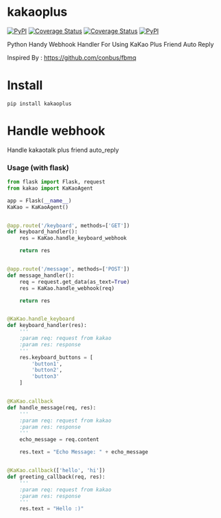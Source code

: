 # kakaoplus
[![PyPI](https://img.shields.io/pypi/v/kakaoplus.svg?v=1&maxAge=3601)](https://pypi.python.org/pypi/kakaoplus)
[![Coverage Status](https://travis-ci.org/HwangWonYo/kakaoplus.svg?branch=master)](https://coveralls.io/github/wonyoHwang/kakaoplus?branch=master)
[![Coverage Status](https://coveralls.io/repos/github/HwangWonYo/kakaoplus/badge.svg?branch=master)](https://coveralls.io/github/HwangWonYo/kakaoplus?branch=master)
[![PyPI](https://img.shields.io/pypi/l/kakaoplus.svg?v=1&maxAge=2592000)](https://pypi.python.org/pypi/kakaoplus)

Python Handy Webhook Handler For Using KaKao Plus Friend Auto Reply

Inspired By : https://github.com/conbus/fbmq
# Install
```
pip install kakaoplus
```

# Handle webhook
Handle kakaotalk plus friend auto_reply

### Usage (with flask)
```python
from flask import Flask, request
from kakao import KaKaoAgent

app = Flask(__name__)
KaKao = KaKaoAgent()


@app.route('/keyboard', methods=['GET'])
def keyboard_handler():
    res = KaKao.handle_keyboard_webhook

    return res


@app.route('/message', methods=['POST'])
def message_handler():
    req = request.get_data(as_text=True)
    res = KaKao.handle_webhook(req)

    return res


@KaKao.handle_keyboard
def keyboard_handler(res):
    '''
    :param req: request from kakao
    :param res: response
    '''
    res.keyboard_buttons = [
        'button1',
        'button2',
        'button3'
    ]


@KaKao.callback
def handle_message(req, res):
    '''
    :param req: request from kakao
    :param res: response
    '''
    echo_message = req.content

    res.text = "Echo Message: " + echo_message


@KaKao.callback(['hello', 'hi'])
def greeting_callback(req, res):
    '''
    :param req: request from kakao
    :param res: response
    '''
    res.text = "Hello :)"
```

